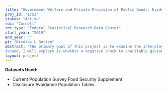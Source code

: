 ```yaml
---
title: "Government Welfare and Private Provision of Public Goods: Evidence from SNAP"
proj_id: "1753"
status: "Active"
rdc: "Cornell"
rdc_type: "Federal Statistical Research Data Center"
start_year: "2019"
end_year: ""
pi: "Nicolas L Bottan"
abstract: "The primary goal of this project is to examine the interplay between the Supplemental Nutrition Assistance Program (SNAP) and demand for services (such as local food pantries or soup kitchens) provided by the nonprofit sector. I am interested in examining two questions. The first will study the extent to which changes in the work requirement for SNAP eligibility affects the demand for services provided by non-government providers. In other words, does access to SNAP crowd-out the private provision of public goods? The work requirement affects the population of able-bodied adults without dependents (ABAWD), who must work at least 20 hours a week or participate in state-sponsored job training in order to receive benefits. If these requirements are not met, they are only eligible to receive benefits for 3 months in a 36-month period. Additionally, I am interested in exploring how this relation varies across an individual’s access to supermarkets and local food pantries. 
Second, I will explore is whether a negative shock to charitable giving affected the local use of public assistance (i.e.. SNAP) and food insecurity. This second question builds on results found in Bottan and Perez-Truglia (2015) who find that a negative shock to religious participation decreased charitable giving and in turn reduced their provision of public goods (measured by employment in service providers). Using data from the CPS, I will be able to go a step further in this analysis and quantify whether the negative shock affected demand for SNAP and food insecurity."
layout: project
---
```


**Datasets Used:**

  - Current Population Survey Food Security Supplement 
  - Disclosure Avoidance Population Tables 

